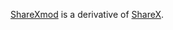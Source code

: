 [ShareXmod](http://code.google.com/p/sharexmod/) is a derivative of [ShareX](http://code.google.com/p/sharex/).